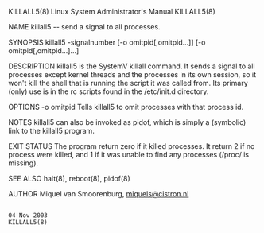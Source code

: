 KILLALL5(8)                                                                          Linux System Administrator's Manual                                                                          KILLALL5(8)

NAME
       killall5 -- send a signal to all processes.

SYNOPSIS
       killall5 -signalnumber [-o omitpid[,omitpid...]]  [-o omitpid[,omitpid...]...]

DESCRIPTION
       killall5  is  the SystemV killall command. It sends a signal to all processes except kernel threads and the processes in its own session, so it won't kill the shell that is running the script it was
       called from. Its primary (only) use is in the rc scripts found in the /etc/init.d directory.

OPTIONS
       -o omitpid
              Tells killall5 to omit processes with that process id.

NOTES
       killall5 can also be invoked as pidof, which is simply a (symbolic) link to the killall5 program.

EXIT STATUS
       The program return zero if it killed processes.  It return 2 if no process were killed, and 1 if it was unable to find any processes (/proc/ is missing).

SEE ALSO
       halt(8), reboot(8), pidof(8)

AUTHOR
       Miquel van Smoorenburg, miquels@cistron.nl

                                                                                                 04 Nov 2003                                                                                      KILLALL5(8)
